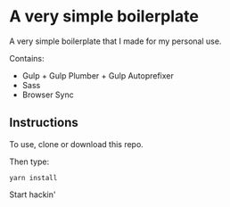 # A very simple boilerplate

A very simple boilerplate that I made for my personal use.

Contains:

- Gulp + Gulp Plumber + Gulp Autoprefixer
- Sass 
- Browser Sync

## Instructions

To use, clone or download this repo.

Then type:

```
yarn install
```

Start hackin'

